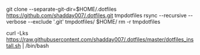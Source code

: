 git clone --separate-git-dir=$HOME/.dotfiles https://github.com/shadday007/.dotfiles.git tmpdotfiles
rsync --recursive --verbose --exclude '.git' tmpdotfiles/ $HOME/
rm -r tmpdotfiles

curl -Lks https://raw.githubusercontent.com/shadday007/.dotfiles/master/dotfiles_install.sh | /bin/bash
